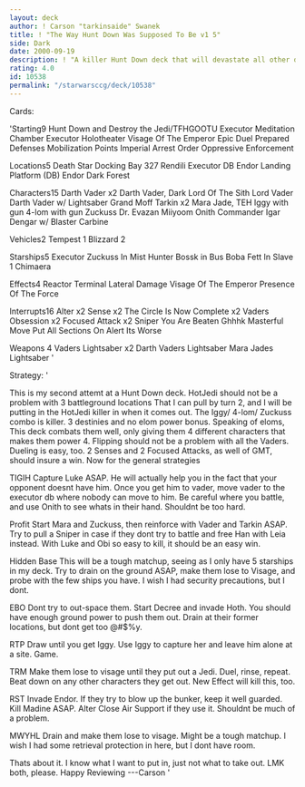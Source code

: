 ```yaml
---
layout: deck
author: ! Carson "tarkinsaide" Swanek
title: ! "The Way Hunt Down Was Supposed To Be v1 5"
side: Dark
date: 2000-09-19
description: ! "A killer Hunt Down deck that will devastate all other decks."
rating: 4.0
id: 10538
permalink: "/starwarsccg/deck/10538"
---
```

Cards: 

'Starting9
Hunt Down and Destroy the Jedi/TFHGOOTU
Executor Meditation Chamber
Executor Holotheater
Visage Of The Emperor
Epic Duel
Prepared Defenses
Mobilization Points
Imperial Arrest Order
Oppressive Enforcement

Locations5
Death Star Docking Bay 327
Rendili
Executor DB
Endor Landing Platform (DB)
Endor Dark Forest

Characters15
Darth Vader x2
Darth Vader, Dark Lord Of The Sith
Lord Vader
Darth Vader w/ Lightsaber
Grand Moff Tarkin x2
Mara Jade, TEH
Iggy with gun
4-lom with gun
Zuckuss
Dr. Evazan
Miiyoom Onith
Commander Igar
Dengar w/ Blaster Carbine

Vehicles2
Tempest 1
Blizzard 2

Starships5
Executor
Zuckuss In Mist Hunter
Bossk in Bus
Boba Fett In Slave 1
Chimaera

Effects4
Reactor Terminal
Lateral Damage
Visage Of The Emperor
Presence Of The Force

Interrupts16
Alter x2
Sense x2
The Circle Is Now Complete x2
Vaders Obsession x2
Focused Attack x2
Sniper
You Are Beaten
Ghhhk
Masterful Move
Put All Sections On Alert
Its Worse

Weapons 4
Vaders Lightsaber x2
Darth Vaders Lightsaber
Mara Jades Lightsaber '

Strategy: '

This is my second attemt at a Hunt Down deck.  HotJedi should not be a problem with 3 battleground locations That I can pull by turn 2, and I will be putting in the HotJedi killer in when it comes out.  The Iggy/ 4-lom/ Zuckuss combo is killer.	3 destinies and no elom power bonus.  Speaking of eloms,  This deck combats them well, only giving them 4 different characters that makes them power 4.  Flipping should not be a problem with all the Vaders.	Dueling is easy, too.  2 Senses and 2 Focused Attacks, as well of GMT, should insure a win.  Now for the general strategies

TIGIH	Capture Luke ASAP.  He will actually help you in the fact that your opponent doesnt have him.  Once you get him to vader, move vader to the executor db where nobody can move to him.	Be careful where you battle, and use Onith to see whats in their hand.	Shouldnt be too hard.

Profit  Start Mara and Zuckuss, then reinforce with Vader and Tarkin ASAP.  Try to pull a Sniper in case if they dont try to battle and free Han with Leia instead.  With Luke and Obi so easy to kill, it should be an easy win.

Hidden Base This will be a tough matchup, seeing as I only have 5 starships in my deck.  Try to drain on the ground ASAP, make them lose to Visage, and probe with the few ships you have.  I wish I had security precautions, but I dont.

EBO  Dont try to out-space them.  Start Decree and invade Hoth.  You should have enough ground power to push them out.  Drain at their former locations, but dont get too @#$%y.

RTP  Draw until you get Iggy.	Use Iggy to capture her and leave him alone at a site.	Game.

TRM  Make them lose to visage until they put out a Jedi.  Duel, rinse, repeat.  Beat down on any other characters they get out.  New Effect will kill this, too.

RST  Invade Endor.  If they try to blow up the bunker, keep it well guarded.  Kill Madine ASAP.  Alter Close Air Support if they use it.  Shouldnt be much of a problem.

MWYHL	Drain and make them lose to visage.  Might be a tough matchup.	I wish I had some retrieval protection in here, but I dont have room.

Thats about it.  I know what I want to put in, just not what to take out.  LMK both, please.  Happy Reviewing
---Carson '
